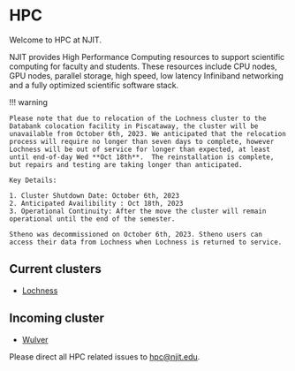 # HPC

Welcome to HPC at NJIT.

NJIT provides High Performance Computing resources to support scientific computing for faculty and students. These resources include CPU nodes, GPU nodes, parallel storage, high speed, low latency Infiniband networking and a fully optimized scientific software stack.


!!! warning
        
    Please note that due to relocation of the Lochness cluster to the Databank colocation facility in Piscataway, the cluster will be unavailable from October 6th, 2023. We anticipated that the relocation process will require no longer than seven days to complete, however Lochness will be out of service for longer than expected, at least until end-of-day Wed **Oct 18th**.  The reinstallation is complete, but repairs and testing are taking longer than anticipated.

    Key Details:

    1. Cluster Shutdown Date: October 6th, 2023
    2. Anticipated Availibility : Oct 18th, 2023
    3. Operational Continuity: After the move the cluster will remain operational until the end of the semester.

    Stheno was decommissioned on October 6th, 2023. Stheno users can access their data from Lochness when Lochness is returned to service.


## Current clusters

* [Lochness](lochness.md)
 

## Incoming cluster

* [Wulver](wulver.md)

Please direct all HPC related issues to [hpc@njit.edu](mailto:hpc@njit.edu).

